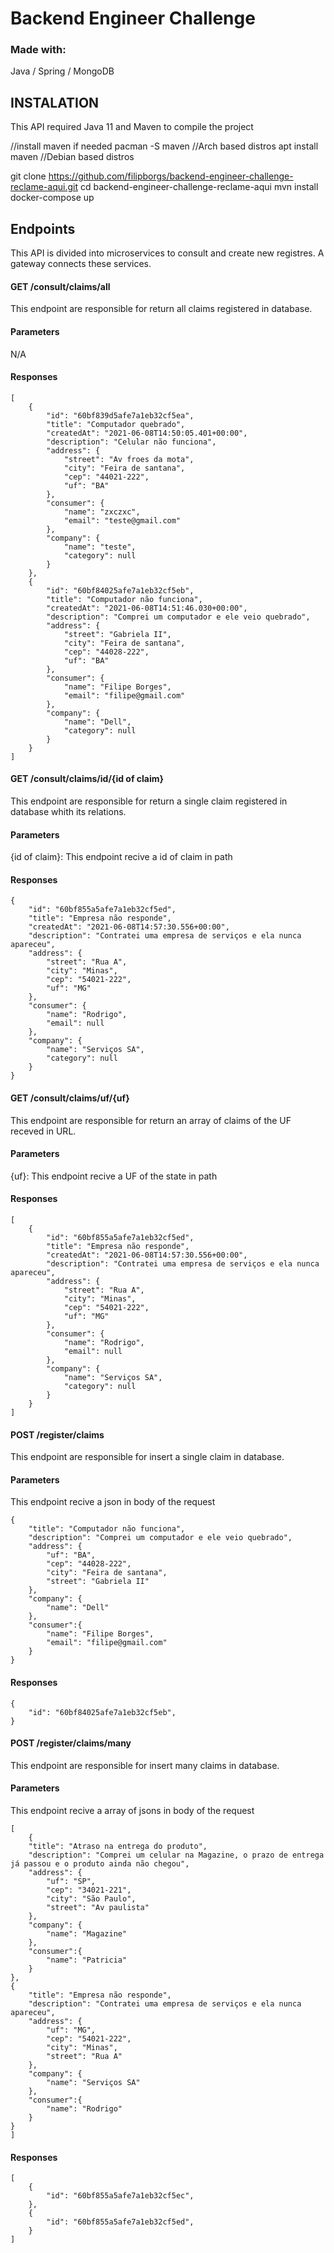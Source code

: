 # Backend Engineer Challenge

### Made with:

Java / Spring / MongoDB

## INSTALATION

This API required Java 11 and Maven to compile the project

//install maven if needed
pacman -S maven //Arch based distros
apt install maven //Debian based distros

git clone https://github.com/filipborgs/backend-engineer-challenge-reclame-aqui.git
cd backend-engineer-challenge-reclame-aqui
mvn install
docker-compose up

## Endpoints

This API is divided into microservices to consult and create new registres. A gateway connects these services.

#### GET /consult/claims/all

This endpoint are responsible for return all claims registered in database.

#### Parameters

N/A

#### Responses

```
[
    {
        "id": "60bf839d5afe7a1eb32cf5ea",
        "title": "Computador quebrado",
        "createdAt": "2021-06-08T14:50:05.401+00:00",
        "description": "Celular não funciona",
        "address": {
            "street": "Av froes da mota",
            "city": "Feira de santana",
            "cep": "44021-222",
            "uf": "BA"
        },
        "consumer": {
            "name": "zxczxc",
            "email": "teste@gmail.com"
        },
        "company": {
            "name": "teste",
            "category": null
        }
    },
    {
        "id": "60bf84025afe7a1eb32cf5eb",
        "title": "Computador não funciona",
        "createdAt": "2021-06-08T14:51:46.030+00:00",
        "description": "Comprei um computador e ele veio quebrado",
        "address": {
            "street": "Gabriela II",
            "city": "Feira de santana",
            "cep": "44028-222",
            "uf": "BA"
        },
        "consumer": {
            "name": "Filipe Borges",
            "email": "filipe@gmail.com"
        },
        "company": {
            "name": "Dell",
            "category": null
        }
    }
]
```

#### GET /consult/claims/id/{id of claim}

This endpoint are responsible for return a single claim registered in database whith its relations.

#### Parameters

{id of claim}: This endpoint recive a id of claim in path

#### Responses

```
{
    "id": "60bf855a5afe7a1eb32cf5ed",
    "title": "Empresa não responde",
    "createdAt": "2021-06-08T14:57:30.556+00:00",
    "description": "Contratei uma empresa de serviços e ela nunca apareceu",
    "address": {
        "street": "Rua A",
        "city": "Minas",
        "cep": "54021-222",
        "uf": "MG"
    },
    "consumer": {
        "name": "Rodrigo",
        "email": null
    },
    "company": {
        "name": "Serviços SA",
        "category": null
    }
}
```

#### GET /consult/claims/uf/{uf}

This endpoint are responsible for return an array of claims of the UF receved in URL.

#### Parameters

{uf}: This endpoint recive a UF of the state in path

#### Responses

```
[
    {
        "id": "60bf855a5afe7a1eb32cf5ed",
        "title": "Empresa não responde",
        "createdAt": "2021-06-08T14:57:30.556+00:00",
        "description": "Contratei uma empresa de serviços e ela nunca apareceu",
        "address": {
            "street": "Rua A",
            "city": "Minas",
            "cep": "54021-222",
            "uf": "MG"
        },
        "consumer": {
            "name": "Rodrigo",
            "email": null
        },
        "company": {
            "name": "Serviços SA",
            "category": null
        }
    }
]
```

#### POST /register/claims

This endpoint are responsible for insert a single claim in database.

#### Parameters

This endpoint recive a json in body of the request

```
{
    "title": "Computador não funciona",
    "description": "Comprei um computador e ele veio quebrado",
    "address": {
        "uf": "BA",
        "cep": "44028-222",
        "city": "Feira de santana",
        "street": "Gabriela II"
    },
    "company": {
        "name": "Dell"
    },
    "consumer":{
        "name": "Filipe Borges",
        "email": "filipe@gmail.com"
    }
}
```

#### Responses

```
{
    "id": "60bf84025afe7a1eb32cf5eb",
}
```

#### POST /register/claims/many

This endpoint are responsible for insert many claims in database.

#### Parameters

This endpoint recive a array of jsons in body of the request

```
[
    {
    "title": "Atraso na entrega do produto",
    "description": "Comprei um celular na Magazine, o prazo de entrega já passou e o produto ainda não chegou",
    "address": {
        "uf": "SP",
        "cep": "34021-221",
        "city": "São Paulo",
        "street": "Av paulista"
    },
    "company": {
        "name": "Magazine"
    },
    "consumer":{
        "name": "Patricia"
    }
},
{
    "title": "Empresa não responde",
    "description": "Contratei uma empresa de serviços e ela nunca apareceu",
    "address": {
        "uf": "MG",
        "cep": "54021-222",
        "city": "Minas",
        "street": "Rua A"
    },
    "company": {
        "name": "Serviços SA"
    },
    "consumer":{
        "name": "Rodrigo"
    }
}
]
```

#### Responses

```
[
    {
        "id": "60bf855a5afe7a1eb32cf5ec",
    },
    {
        "id": "60bf855a5afe7a1eb32cf5ed",
    }
]
```
